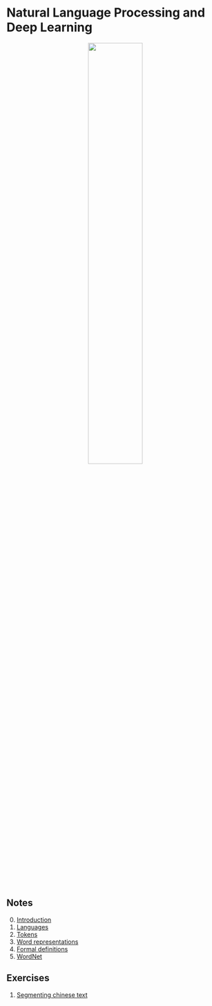 # Natural Language Processing and Deep Learning

<p align="center">
<img src="https://www.blumeglobal.com/wp-content/uploads/2018/11/NLP-image.jpg" width=50%>
</p>

## Notes
0. [Introduction](00-Introduction.md)
1. [Languages](01-Levels_of_linguistics.md)
2. [Tokens](02-Tokens.md)
3. [Word representations](03-Word_representations.md)
4. [Formal definitions](04-Formal_definitions.md)
5. [WordNet](05-WordNet.md)

## Exercises
1. [Segmenting chinese text](exercises/01-chinese_segmentation)
